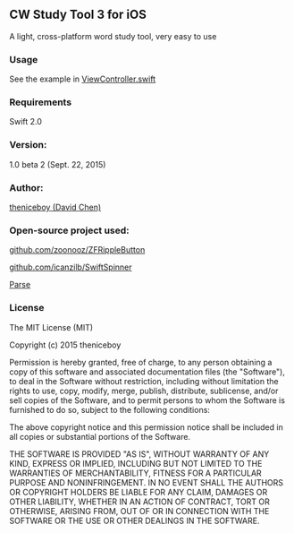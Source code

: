 ## CW Study Tool 3 for iOS
A light, cross-platform word study tool, very easy to use

### Usage
See the example in [ViewController.swift](https://github.com/theniceboy/HoldToSaveImage/blob/master/HoldToSaveImage/ViewController.swift)

### Requirements
Swift 2.0

### Version:
1.0 beta 2 (Sept. 22, 2015)

### Author:
[theniceboy (David Chen)](http://cwsoft.cc)

### Open-source project used:
[github.com/zoonooz/ZFRippleButton](https://github.com/zoonooz/ZFRippleButton)

[github.com/icanzilb/SwiftSpinner](https://github.com/icanzilb/SwiftSpinner)

[Parse](https://github.com/ParsePlatform/parse-sdk-ios-osx)

### License

The MIT License (MIT)

Copyright (c) 2015 theniceboy

Permission is hereby granted, free of charge, to any person obtaining a copy
of this software and associated documentation files (the "Software"), to deal
in the Software without restriction, including without limitation the rights
to use, copy, modify, merge, publish, distribute, sublicense, and/or sell
copies of the Software, and to permit persons to whom the Software is
furnished to do so, subject to the following conditions:

The above copyright notice and this permission notice shall be included in all
copies or substantial portions of the Software.

THE SOFTWARE IS PROVIDED "AS IS", WITHOUT WARRANTY OF ANY KIND, EXPRESS OR
IMPLIED, INCLUDING BUT NOT LIMITED TO THE WARRANTIES OF MERCHANTABILITY,
FITNESS FOR A PARTICULAR PURPOSE AND NONINFRINGEMENT. IN NO EVENT SHALL THE
AUTHORS OR COPYRIGHT HOLDERS BE LIABLE FOR ANY CLAIM, DAMAGES OR OTHER
LIABILITY, WHETHER IN AN ACTION OF CONTRACT, TORT OR OTHERWISE, ARISING FROM,
OUT OF OR IN CONNECTION WITH THE SOFTWARE OR THE USE OR OTHER DEALINGS IN THE
SOFTWARE.
